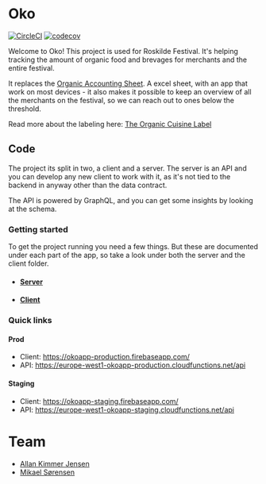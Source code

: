 # Oko
[![CircleCI](https://circleci.com/gh/rfit/Oko.svg?style=svg)](https://circleci.com/gh/rfit/Oko) [![codecov](https://codecov.io/gh/rfit/Oko/branch/master/graph/badge.svg)](https://codecov.io/gh/rfit/Oko)

Welcome to Oko! This project is used for Roskilde Festival. It's helping tracking the amount of organic food and brevages for merchants and the entire festival.

It replaces the [Organic Accounting Sheet](https://www.oekologisk-spisemaerke.dk/media/1104/organic-accounting-sheet.xls). A excel sheet, with an app that work on most devices - it also makes it possible to keep an overview of all the merchants on the festival, so we can reach out to ones below the threshold. 

Read more about the labeling here: [The Organic Cuisine Label](https://www.oekologisk-spisemaerke.dk/horeca-en)

## Code
The project its split in two, a client and a server. The server is an API and you can develop any new client to work with it, as it's not tied to the backend in anyway other than the data contract.

The API is powered by GraphQL, and you can get some insights by looking at the schema.

### Getting started

To get the project running you need a few things. But these are documented under each part of the app, so take a look under both the server and the client folder.

- #### [Server](server/README.md)
- #### [Client](client/README.md) 

### Quick links

#### Prod
- Client: https://okoapp-production.firebaseapp.com/
- API: https://europe-west1-okoapp-production.cloudfunctions.net/api

#### Staging
- Client: https://okoapp-staging.firebaseapp.com/
- API: https://europe-west1-okoapp-staging.cloudfunctions.net/api

# Team
- [Allan Kimmer Jensen](https://github.com/Saturate)
- [Mikael Sørensen](https://github.com/skoleb)
